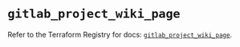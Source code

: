 # `gitlab_project_wiki_page`

Refer to the Terraform Registry for docs: [`gitlab_project_wiki_page`](https://registry.terraform.io/providers/gitlabhq/gitlab/18.0.0/docs/resources/project_wiki_page).
